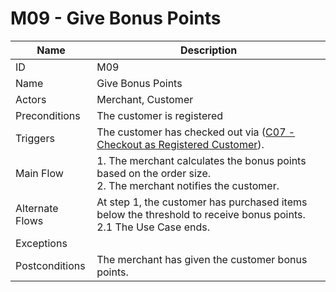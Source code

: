 # M09 - Give Bonus Points

| Name | Description|
| -----| -----------|
|ID | M09|
|Name| Give Bonus Points|
|Actors| Merchant, Customer|
|Preconditions| The customer is registered|
|Triggers| The customer has checked out via ([C07 - Checkout as Registered Customer](../customer/C07-Checkout-As-Registered-Customer.md)).|
|Main Flow| 1. The merchant calculates the bonus points based on the order size.<br/> 2. The merchant notifies the customer.|
|Alternate Flows| At step 1, the customer has purchased items below the threshold to receive bonus points.<br/>2.1 The Use Case ends.|
|Exceptions| |
|Postconditions| The merchant has given the customer bonus points.|
